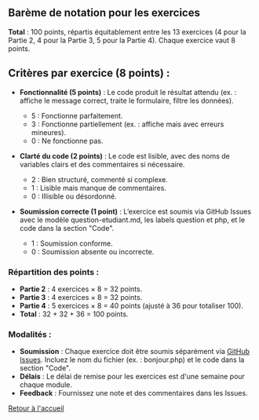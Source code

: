 ## Barème de notation pour les exercices

**Total** : 100 points, répartis équitablement entre les 13 exercices (4 pour la Partie 2, 4 pour la Partie 3, 5 pour la Partie 4). Chaque exercice vaut 8 points.

## Critères par exercice (8 points) :

- **Fonctionnalité (5 points)** : Le code produit le résultat attendu (ex. : affiche le message correct, traite le formulaire, filtre les données).
    - 5 : Fonctionne parfaitement.
    - 3 : Fonctionne partiellement (ex. : affiche mais avec erreurs mineures).
    - 0 : Ne fonctionne pas.

- **Clarté du code (2 points)** : Le code est lisible, avec des noms de variables clairs et des commentaires si nécessaire.
    - 2 : Bien structuré, commenté si complexe.
    - 1 : Lisible mais manque de commentaires.
    - 0 : Illisible ou désordonné.

- **Soumission correcte (1 point)** : L’exercice est soumis via GitHub Issues avec le modèle question-etudiant.md, les labels question et php, et le code dans la section "Code".
    - 1 : Soumission conforme.
    - 0 : Soumission absente ou incorrecte.

### Répartition des points :

- **Partie 2** : 4 exercices × 8 = 32 points.
- **Partie 3** : 4 exercices × 8 = 32 points.
- **Partie 4** : 5 exercices × 8 = 40 points (ajusté à 36 pour totaliser 100).
- **Total** : 32 + 32 + 36 = 100 points.

### Modalités :

- **Soumission** : Chaque exercice doit être soumis séparément via [GitHub Issues](https://github.com/lakrim92/Cours_WebDevelopment/issues/1). Incluez le nom du fichier (ex. : bonjour.php) et le code dans la section "Code".
- **Délais** : Le délai de remise pour les exercices est d'une semaine pour chaque module. 
- **Feedback** : Fournissez une note et des commentaires dans les Issues.

[Retour à l'accueil](../../index.md)
